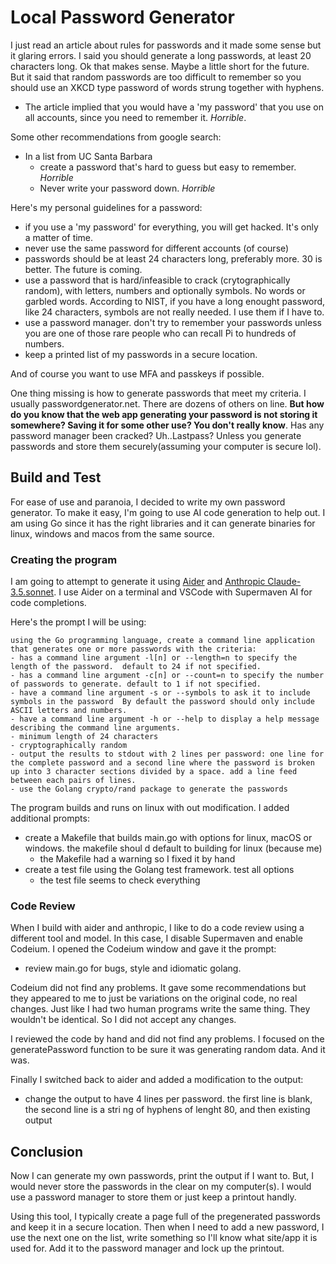 # Local Password Generator

I just read an article about rules for passwords and it made some sense but it glaring errors. I said you should generate a long passwords, at least 20 characters long. Ok that makes sense. Maybe a little short for the future. But it said that random passwords are too difficult to remember so you should use an XKCD type password of words strung together with hyphens.

- The article implied that you would have a 'my password' that you use on all accounts, since you need to remember it. _Horrible_.

Some other recommendations from google search:

- In a list from UC Santa Barbara
  - create a password that's hard to guess but easy to remember. _Horrible_
  - Never write your password down. _Horrible_

Here's my personal guidelines for a password:

- if you use a 'my password' for everything, you will get hacked. It's only a matter of time.
- never use the same password for different accounts (of course)
- passwords should be at least 24 characters long, preferably more. 30 is better. The future is coming.
- use a password that is hard/infeasible to crack (crytographically random), with letters, numbers and optionally symbols. No words or garbled words. According to NIST, if you have a long enought password, like 24 characters, symbols are not really needed. I use them if I have to.
- use a password manager. don't try to remember your passwords unless you are one of those rare people who can recall Pi to hundreds of numbers.
- keep a printed list of my passwords in a secure location.

And of course you want to use MFA and passkeys if possible.

One thing missing is how to generate passwords that meet my criteria. I usually passwordgenerator.net. There are dozens of others on line. **But how do you know that the web app generating your password is not storing it somewhere? Saving it for some other use? You don't really know**. Has any password manager been cracked? Uh..Lastpass? Unless you generate passwords and store them securely(assuming your computer is secure lol).

## Build and Test

For ease of use and paranoia, I decided to write my own password generator. To make it easy, I'm going to use AI code generation to help out. I am using Go since it has the right libraries and it can generate binaries for linux, windows and macos from the same source.

### Creating the program

I am going to attempt to generate it using [Aider](https://aider.chat/) and [Anthropic Claude-3.5.sonnet](https://www.anthropic.com/api). I use Aider on a terminal and VSCode with Supermaven AI for code completions.

Here's the prompt I will be using:

```
using the Go programming language, create a command line application that generates one or more passwords with the criteria:
- has a command line argument -l[n] or --length=n to specify the length of the password.  default to 24 if not specified.
- has a command line argument -c[n] or --count=n to specify the number of passwords to generate. default to 1 if not specified.
- have a command line argument -s or --symbols to ask it to include symbols in the password  By default the password should only include ASCII letters and numbers.
- have a command line argument -h or --help to display a help message describing the command line arguments.
- minimum length of 24 characters
- cryptographically random
- output the results to stdout with 2 lines per password: one line for the complete password and a second line where the password is broken up into 3 character sections divided by a space. add a line feed between each pairs of lines.
- use the Golang crypto/rand package to generate the passwords
```

The program builds and runs on linux with out modification. I added additional prompts:

- create a Makefile that builds main.go with options for linux, macOS or windows. the makefile shoul d default to building for linux (because me)
  - the Makefile had a warning so I fixed it by hand
- create a test file using the Golang test framework. test all options
  - the test file seems to check everything

### Code Review

When I build with aider and anthropic, I like to do a code review using a different tool and model. In this case, I disable Supermaven and enable Codeium. I opened the Codeium window and gave it the prompt:

- review main.go for bugs, style and idiomatic golang.

Codeium did not find any problems. It gave some recommendations but they appeared to me to just be variations on the original code, no real changes. Just like I had two human programs write the same thing. They wouldn't be identical. So I did not accept any changes.

I reviewed the code by hand and did not find any problems. I focused on the generatePassword function to be sure it was generating random data. And it was.

Finally I switched back to aider and added a modification to the output:

- change the output to have 4 lines per password. the first line is blank, the second line is a stri
  ng of hyphens of lenght 80, and then existing output

## Conclusion

Now I can generate my own passwords, print the output if I want to. But, I would never store the passwords in the clear on my computer(s). I would use a password manager to store them or just keep a printout handly.

Using this tool, I typically create a page full of the pregenerated passwords and keep it in a secure location. Then when I need to add a new password, I use the next one on the list, write something so I'll know what site/app it is used for. Add it to the password manager and lock up the printout.
